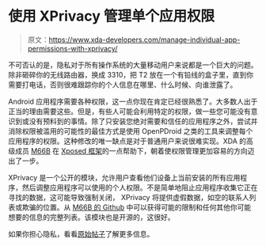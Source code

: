 # 使用 XPrivacy 管理单个应用权限

> 原文：<https://www.xda-developers.com/manage-individual-app-permissions-with-xprivacy/>

不可否认的是，隐私对于所有操作系统的大量移动用户来说都是一个巨大的问题。除非砸碎你的无线路由器，换成 3310，把 T2 放在一个有铅线的盒子里，直到你需要打电话，否则很难跟踪你的个人信息在哪里、什么时候、向谁泄露了。

Android 应用程序需要各种权限，这一点你现在肯定已经很熟悉了。大多数人出于正当的理由需要这些。但是，有些人可能会利用特定的权限，做一些您可能没有意识到或没有预料到的事情。除了只安装您绝对需要和信任的应用程序之外，尝试并消除权限被滥用的可能性的最佳方式是使用 OpenPDroid 之类的工具来调整每个应用程序的权限。这种修改的唯一缺点是对于普通用户来说很难实现。XDA 的高级成员 [M66B](http://forum.xda-developers.com/member.php?u=2799345) 在 [Xposed 框架](http://www.xda-developers.com/android/say-goodbye-to-custom-stock-roms-and-hello-to-xposed-framework/)的一点帮助下，朝着使权限管理更加容易的方向迈出了一步。

XPrivacy 是一个公开的模块，允许用户查看他们设备上当前安装的所有应用程序，然后调整应用程序可以使用的个人权限。不是简单地阻止应用程序收集它正在寻找的数据，这可能导致强制关闭， XPrivacy 将提供虚假数据，如空的联系人列表或欺骗的位置。从 [M66B 的 Github](https://github.com/M66B/XPrivacy) 中可以获得可能的限制和任何其他你可能想要的信息的完整列表。该模块也是开源的，这很好。

如果你担心隐私，看看[原始帖子](http://forum.xda-developers.com/showthread.php?t=2320783)了解更多信息。